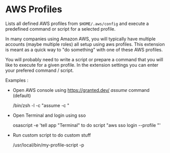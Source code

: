 # AWS Profiles

Lists all defined AWS profiles from `$HOME/.aws/config` and execute a predefined command or script for a selected profile.

In many companies using Amazon AWS, you will typically have multiple accounts (maybe multiple roles) all setup using aws profiles.
This extension is meant as a quick way to "do something" with one of these AWS profiles.

You will probably need to write a script or prepare a command that you will like to execute for a given profile. In the extension settings you can enter your prefered command / script.

Examples :

- Open AWS console using https://granted.dev/ _assume_ command (default)

     /bin/zsh -l -c "assume -c <profile>"

- Open Terminal and login using sso

     osascript -e 'tell app "Terminal" to do script "aws sso login --profile <profile>"'

- Run custom script to do custom stuff

     /usr/local/bin/my-profile-script -p <profile>
